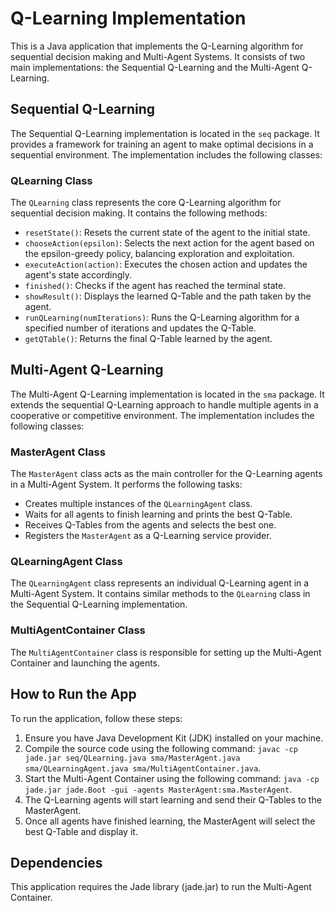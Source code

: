 # Q-Learning Implementation

This is a Java application that implements the Q-Learning algorithm for sequential decision making and Multi-Agent Systems. It consists of two main implementations: the Sequential Q-Learning and the Multi-Agent Q-Learning.

## Sequential Q-Learning

The Sequential Q-Learning implementation is located in the `seq` package. It provides a framework for training an agent to make optimal decisions in a sequential environment. The implementation includes the following classes:

### QLearning Class

The `QLearning` class represents the core Q-Learning algorithm for sequential decision making. It contains the following methods:

- `resetState()`: Resets the current state of the agent to the initial state.
- `chooseAction(epsilon)`: Selects the next action for the agent based on the epsilon-greedy policy, balancing exploration and exploitation.
- `executeAction(action)`: Executes the chosen action and updates the agent's state accordingly.
- `finished()`: Checks if the agent has reached the terminal state.
- `showResult()`: Displays the learned Q-Table and the path taken by the agent.
- `runQLearning(numIterations)`: Runs the Q-Learning algorithm for a specified number of iterations and updates the Q-Table.
- `getQTable()`: Returns the final Q-Table learned by the agent.

## Multi-Agent Q-Learning

The Multi-Agent Q-Learning implementation is located in the `sma` package. It extends the sequential Q-Learning approach to handle multiple agents in a cooperative or competitive environment. The implementation includes the following classes:

### MasterAgent Class

The `MasterAgent` class acts as the main controller for the Q-Learning agents in a Multi-Agent System. It performs the following tasks:

- Creates multiple instances of the `QLearningAgent` class.
- Waits for all agents to finish learning and prints the best Q-Table.
- Receives Q-Tables from the agents and selects the best one.
- Registers the `MasterAgent` as a Q-Learning service provider.

### QLearningAgent Class

The `QLearningAgent` class represents an individual Q-Learning agent in a Multi-Agent System. It contains similar methods to the `QLearning` class in the Sequential Q-Learning implementation.

### MultiAgentContainer Class

The `MultiAgentContainer` class is responsible for setting up the Multi-Agent Container and launching the agents.

## How to Run the App

To run the application, follow these steps:

1. Ensure you have Java Development Kit (JDK) installed on your machine.
2. Compile the source code using the following command: `javac -cp jade.jar seq/QLearning.java sma/MasterAgent.java sma/QLearningAgent.java sma/MultiAgentContainer.java`.
3. Start the Multi-Agent Container using the following command: `java -cp jade.jar jade.Boot -gui -agents MasterAgent:sma.MasterAgent`.
4. The Q-Learning agents will start learning and send their Q-Tables to the MasterAgent.
5. Once all agents have finished learning, the MasterAgent will select the best Q-Table and display it.

## Dependencies

This application requires the Jade library (jade.jar) to run the Multi-Agent Container.
